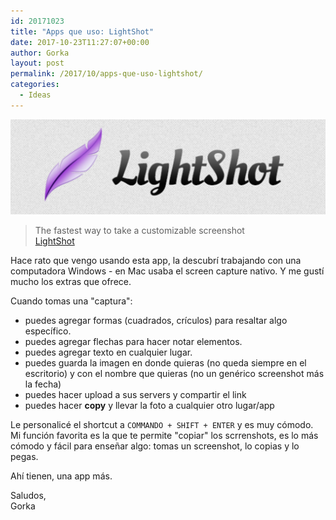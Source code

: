```yaml
---
id: 20171023
title: "Apps que uso: LightShot"
date: 2017-10-23T11:27:07+00:00
author: Gorka
layout: post
permalink: /2017/10/apps-que-uso-lightshot/
categories:
  - Ideas
---
```

<img style="margin: auto;" src="/public/img/2017/10/ligthshot.png" alt="LightShot" />

>The fastest way to take a customizable screenshot<br />
>[LightShot](https://app.prntscr.com/en/index.html)

Hace rato que vengo usando esta app, la descubrí trabajando con una computadora Windows - en Mac usaba el screen capture nativo. Y me gustí mucho los extras que ofrece.

Cuando tomas una "captura":

- puedes agregar formas (cuadrados, crículos) para resaltar algo específico.
- puedes agregar flechas para hacer notar elementos.
- puedes agregar texto en cualquier lugar.
- puedes guarda la imagen en donde quieras (no queda siempre en el escritorio) y con el nombre que quieras (no un genérico screenshot más la fecha)
- puedes hacer upload a sus servers y compartir el link
- puedes hacer **copy** y llevar la foto a cualquier otro lugar/app

Le personalicé el shortcut a `COMMANDO + SHIFT + ENTER` y es muy cómodo. Mi función favorita es la que te permite "copiar" los scrrenshots, es lo más cómodo y fácil para enseñar algo: tomas un screenshot, lo copias y lo pegas.

Ahí tienen, una app más.

Saludos,<br />
Gorka
